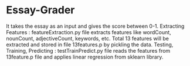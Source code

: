 # Essay-Grader
It takes the essay as an input and gives the score between 0-1. 
Extracting Features :  featureExtraction.py file extracts features like wordCount, nounCount, adjectiveCount, keywords, etc. 
Total 13 features will be extracted and stored in file 13features.p by pickling the data.  Testing, Training, 
Predicting :  testTrainPredict.py file reads the features from 13feature.p file and applies linear regression from sklearn library.
